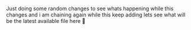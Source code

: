 Just doing some random changes to see whats happening while this changes  and i am chaining again while this keep adding lets see what will be the latest available file here 🌿

